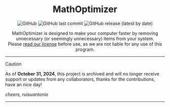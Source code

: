 <div align="center">
  
# MathOptimizer

![GitHub](https://img.shields.io/github/license/ruisuantonio/MathOptimizer)
![GitHub last commit](https://img.shields.io/github/last-commit/ruisuantonio/MathOptimizer)
![GitHub release (latest by date)](https://img.shields.io/github/v/release/ruisuantonio/MathOptimizer)

MathOptimizer is designed to make your computer faster by removing unnecessary (or seemingly unnecessary) items from your system.  
Please [read our license](https://github.com/ruisuantonio/MathOptimizer/blob/main/LICENSE) before use, as we are not liable for any use of this program.
</div>

---

> [!CAUTION]
> As of **October 31, 2024**, this project is archived and will no longer receive support or updates from any collaborators, thanks for the contributions, have an nice day!<br>

*cheers, ruisuantonio*

---
